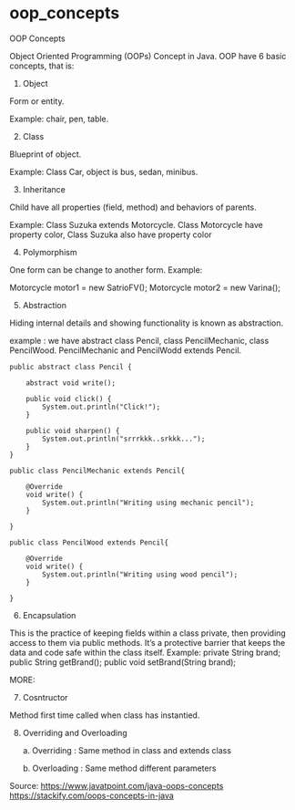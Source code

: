 # oop_concepts
OOP Concepts

Object Oriented Programming (OOPs) Concept in Java.
OOP have 6 basic concepts, that is:

1. Object

Form or entity. 

Example: chair, pen, table.

2. Class

Blueprint of object.

Example: Class Car, object is bus, sedan, minibus.

3. Inheritance

Child have all properties (field, method) and behaviors of parents.

Example: Class Suzuka extends Motorcycle.
Class Motorcycle have property color, Class Suzuka also have property color

4. Polymorphism

One form can be change to another form.
Example:

Motorcycle motor1 = new SatrioFV();
Motorcycle motor2 = new Varina();

5. Abstraction

Hiding internal details and showing functionality is known as abstraction.

example : we have abstract class Pencil, class PencilMechanic, class PencilWood.
PencilMechanic and PencilWodd extends Pencil.
```
public abstract class Pencil {
	
	abstract void write();
	
	public void click() {
		System.out.println("Click!");
	}
	
	public void sharpen() {
		System.out.println("srrrkkk..srkkk...");
	}
}
```
```
public class PencilMechanic extends Pencil{

	@Override
	void write() {
		System.out.println("Writing using mechanic pencil");
	}
	
}
```
```
public class PencilWood extends Pencil{
	
	@Override
	void write() {
		System.out.println("Writing using wood pencil");
	}

}
```

6. Encapsulation

This is the practice of keeping fields within a class private, then providing access to them via public methods. It’s a protective barrier that keeps the data and code safe within the class itself.
Example:
private String brand;
public String getBrand();
public void setBrand(String brand);

MORE:


7. Cosntructor

Method first time called when class has instantied.

8. Overriding and Overloading

	a. Overriding : Same method in class and extends class

	b. Overloading : Same method different parameters



Source: 
https://www.javatpoint.com/java-oops-concepts
https://stackify.com/oops-concepts-in-java
